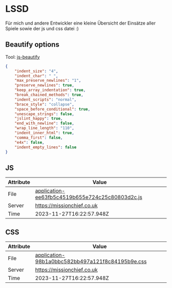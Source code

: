 # LSSD
Für mich und andere Entwickler eine kleine Übersicht der Einsätze aller Spiele sowie der js und css datei :)

<!-- automated -->
## Beautify options
Tool: [js-beautify](https://github.com/beautify-web/js-beautify)
```json
{
    "indent_size": "4",
    "indent_char": " ",
    "max_preserve_newlines": "1",
    "preserve_newlines": true,
    "keep_array_indentation": true,
    "break_chained_methods": true,
    "indent_scripts": "normal",
    "brace_style": "collapse",
    "space_before_conditional": true,
    "unescape_strings": false,
    "jslint_happy": true,
    "end_with_newline": false,
    "wrap_line_length": "110",
    "indent_inner_html": true,
    "comma_first": false,
    "e4x": false,
    "indent_empty_lines": false
}
```

## JS
| Attribute | Value |
| --------- | ----- |
| File      | [application-ee63fb5c4519b655e724c25c80803d2c.js](https://missionchief.co.uk/assets/application-ee63fb5c4519b655e724c25c80803d2c.js) |
| Server    | https://missionchief.co.uk |
| Time      | 2023-11-27T16:22:57.948Z |

## CSS
| Attribute | Value |
| --------- | ----- |
| File      | [application-98b1a0bbc582bb497a121f8c84195b9e.css](https://missionchief.co.uk/assets/application-98b1a0bbc582bb497a121f8c84195b9e.css) |
| Server    | https://missionchief.co.uk |
| Time      | 2023-11-27T16:22:57.948Z |
<!-- /automated -->
